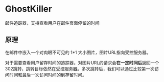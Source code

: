 # GhostKiller

邮件追踪器，支持查看用户在邮件页面停留的时间

## 原理

在邮件中嵌入一个对肉眼不可见的 1*1 大小图片，图片URL指向受控服务器。

对于需要查看用户留存时间的追踪器，对图片URL的请求会**在一定时间后**返回一个302跳转，跳转目标依然在受控服务器。多次跳转后，我们可以通过比较第一次访问时间和最后一次访问时间的到存留时间。
